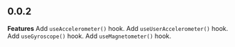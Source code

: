 ## 0.0.2

**Features**
Add `useAccelerometer()` hook.
Add `useUserAccelerometer()` hook.
Add `useGyroscope()` hook.
Add `useMagnetometer()` hook.
